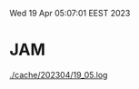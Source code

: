 Wed 19 Apr 05:07:01 EEST 2023
# JAM
<a href='./cache/202304/19_05.log'>./cache/202304/19_05.log</a>
